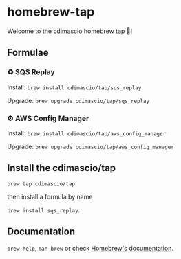 # homebrew-tap

Welcome to the cdimascio homebrew tap 🍻!

## Formulae

### ♻️ SQS Replay

Install: `brew install cdimascio/tap/sqs_replay`

Upgrade: `brew upgrade cdimascio/tap/sqs_replay`

### ⚙️ AWS Config Manager

Install: `brew install cdimascio/tap/aws_config_manager`

Upgrade: `brew upgrade cdimascio/tap/aws_config_manager`

## Install the cdimascio/tap

`brew tap cdimascio/tap`

then install a formula by name

`brew install sqs_replay`.

## Documentation

`brew help`, `man brew` or check [Homebrew's documentation](https://docs.brew.sh).
